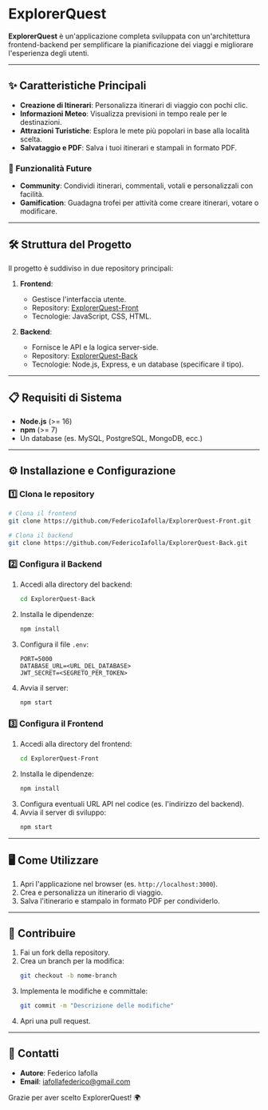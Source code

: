 # ExplorerQuest

**ExplorerQuest** è un'applicazione completa sviluppata con un'architettura frontend-backend per semplificare la pianificazione dei viaggi e migliorare l'esperienza degli utenti.

---

## ✨ Caratteristiche Principali

- **Creazione di Itinerari**: Personalizza itinerari di viaggio con pochi clic.
- **Informazioni Meteo**: Visualizza previsioni in tempo reale per le destinazioni.
- **Attrazioni Turistiche**: Esplora le mete più popolari in base alla località scelta.
- **Salvataggio e PDF**: Salva i tuoi itinerari e stampali in formato PDF.

### 🚀 Funzionalità Future

- **Community**: Condividi itinerari, commentali, votali e personalizzali con facilità.
- **Gamification**: Guadagna trofei per attività come creare itinerari, votare o modificare.

---

## 🛠️ Struttura del Progetto

Il progetto è suddiviso in due repository principali:

1. **Frontend**:
   - Gestisce l'interfaccia utente.
   - Repository: [ExplorerQuest-Front](https://github.com/FedericoIafolla/ExplorerQuest-Front)
   - Tecnologie: JavaScript, CSS, HTML.

2. **Backend**:
   - Fornisce le API e la logica server-side.
   - Repository: [ExplorerQuest-Back](https://github.com/FedericoIafolla/ExplorerQuest-Back)
   - Tecnologie: Node.js, Express, e un database (specificare il tipo).

---

## 📋 Requisiti di Sistema

- **Node.js** (>= 16)
- **npm** (>= 7)
- Un database (es. MySQL, PostgreSQL, MongoDB, ecc.)

---

## ⚙️ Installazione e Configurazione

### 1️⃣ Clona le repository

```bash
# Clona il frontend
git clone https://github.com/FedericoIafolla/ExplorerQuest-Front.git

# Clona il backend
git clone https://github.com/FedericoIafolla/ExplorerQuest-Back.git
```

### 2️⃣ Configura il Backend

1. Accedi alla directory del backend:
   ```bash
   cd ExplorerQuest-Back
   ```
2. Installa le dipendenze:
   ```bash
   npm install
   ```
3. Configura il file `.env`:
   ```env
   PORT=5000
   DATABASE_URL=<URL_DEL_DATABASE>
   JWT_SECRET=<SEGRETO_PER_TOKEN>
   ```
4. Avvia il server:
   ```bash
   npm start
   ```

### 3️⃣ Configura il Frontend

1. Accedi alla directory del frontend:
   ```bash
   cd ExplorerQuest-Front
   ```
2. Installa le dipendenze:
   ```bash
   npm install
   ```
3. Configura eventuali URL API nel codice (es. l'indirizzo del backend).
4. Avvia il server di sviluppo:
   ```bash
   npm start
   ```

---

## 🖥️ Come Utilizzare

1. Apri l'applicazione nel browser (es. `http://localhost:3000`).
2. Crea e personalizza un itinerario di viaggio.
3. Salva l'itinerario e stampalo in formato PDF per condividerlo.

---

## 🤝 Contribuire

1. Fai un fork della repository.
2. Crea un branch per la modifica:
   ```bash
   git checkout -b nome-branch
   ```
3. Implementa le modifiche e committale:
   ```bash
   git commit -m "Descrizione delle modifiche"
   ```
4. Apri una pull request.

---

## 📧 Contatti

- **Autore**: Federico Iafolla
- **Email**: iafollafederico@gmail.com

Grazie per aver scelto ExplorerQuest! 🌍

